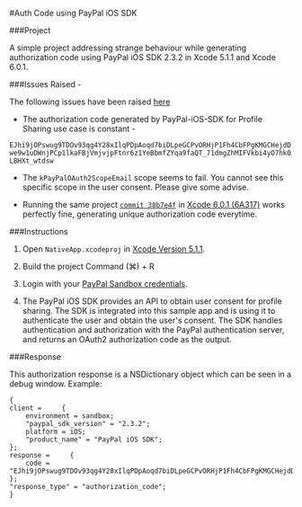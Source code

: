 #Auth Code using PayPal iOS SDK

###Project 

A simple project addressing strange behaviour while generating authorization code using PayPal iOS SDK 2.3.2 in Xcode 5.1.1 and Xcode 6.0.1. 


###Issues Raised - 

The following issues have been raised [here](https://github.com/paypal/PayPal-iOS-SDK/issues/192)

* The authorization code generated by PayPal-iOS-SDK for Profile Sharing use case is constant -

`EJhi9jOPswug9TDOv93qg4Y28xIlqPDpAoqd7biDLpeGCPvORHjP1Fh4CbFPgKMGCHejdDwe9w1uDWnjPCp1lkaFBjVmjvjpFtnr6z1YeBbmfZYqa9faQT_71dmgZhMIFVkbi4yO7hk0LBHXt_wtdsw`

* The `kPayPalOAuth2ScopeEmail` scope seems to fail. You cannot see this specific scope in the user consent. Please give some advise.

* Running the same project [`commit 38b7e4f`](https://github.com/rohanaurora/PayPal-Authorization-Code/commit/38b7e4f8225022dcafd52f4814baf0d86569ce64) in [Xcode 6.0.1 (6A317)](https://itunes.apple.com/us/app/xcode/id497799835?ls=1&mt=12) works perfectly fine, generating unique authorization code everytime.


###Instructions 

1) Open `NativeApp.xcodeproj` in [Xcode Version 5.1.1](https://developer.apple.com/downloads/index.action#). 

2) Build the project Command (⌘) + R

3) Login with your [PayPal Sandbox credentials](https://developer.paypal.com/docs/classic/lifecycle/sb_create-accounts/).

4) The PayPal iOS SDK provides an API to obtain user consent for profile sharing. The SDK is integrated into this sample app and is using it to authenticate the user and obtain the user's consent. The SDK handles authentication and authorization with the PayPal authentication server, and returns an OAuth2 authorization code as the output.


###Response

This authorization response is a NSDictionary object which can be seen in a debug window. Example:

    {
    client =     {
        environment = sandbox;
        "paypal_sdk_version" = "2.3.2";
        platform = iOS;
        "product_name" = "PayPal iOS SDK";
    };
    response =     {
        code = "EJhi9jOPswug9TDOv93qg4Y28xIlqPDpAoqd7biDLpeGCPvORHjP1Fh4CbFPgKMGCHejdDwe9w1uDWnjPCp1lkaFBjVmjvjpFtnr6z1YeBbmfZYqa9faQT_71dmgZhMIFVkbi4yO7hk0LBHXt_wtdsw";
    };
    "response_type" = "authorization_code";
    }


    

